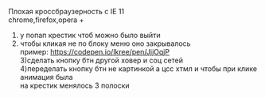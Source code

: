 Плохая кроссбраузерность с IE 11 <br>
chrome,firefox,opera + <br>

1) у попап крестик чтоб можно было выйти <br>
2) чтобы кликая не по блоку меню оно закрывалось <br>
пример: https://codepen.io/lkree/pen/JjjOqjP <br>
3)сделать кнопку бтн другой ховер и соц сетей <br>
4)переделать кнопку бтн не картинкой а цсс хтмл и чтобы при клике анимация была <br>
на крестик менялось 3 полоски 